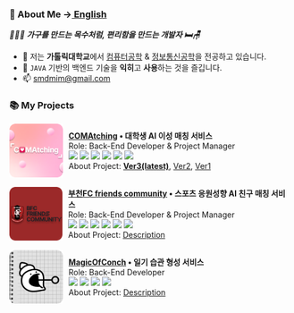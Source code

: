 ### 🎈 About Me -><a href="https://github.com/greensnapback0229/greensnapback0229/blob/main/README_ENGLISH.md"> English</a>

***👨🏻‍💻 가구를 만드는 목수처럼, 편리함을 만드는 개발자 🛏🪑***

- 🔭 저는 **가톨릭대학교**에서 <u>컴퓨터공학</u> & <u>정보통신공학</u>을 전공하고 있습니다.
- 🌱 `JAVA` 기반의 백엔드 기술을 **익히**고 **사용**하는 것을 즐깁니다.
- 📫  smdmim@gmail.com

### 📚 My Projects
<!-- about comatching -->
<div style="display: flex; align-items: center;">
    <a href="https://comatching-devs.web.app">
        <img align="left" height="96px" width="96px" alt="Warpnet" src="https://raw.githubusercontent.com/greensnapback0229/greensnapback0229/refs/heads/main/assets/comatching_icon.png"/>
    </a>
    <div style="margin-left: 10px;">
        <strong><a href="https://comatching-devs.web.app">COMAtching</a> • 대학생 AI 이성 매칭 서비스
        </strong>
        <br>
        Role: Back-End Developer & Project Manager<br>
        <img src="https://img.shields.io/badge/SpringBoot-6DB33F?style=flat&logo=springboot&logoColor=white">
        <img src="https://img.shields.io/badge/MySQL-4479A1?style=flat&logo=mysql&logoColor=white"> 
        <img src="https://img.shields.io/badge/RabbitMQ-FF6600?style=flat&logo=rabbitMQ&logoColor=white">
        <img src="https://img.shields.io/badge/Docker-2496ED?style=flat&logo=docker&logoColor=white">
        <img src="https://img.shields.io/badge/nginx-009639?style=flat&logo=nginx&logoColor=white">
        <img src="https://img.shields.io/badge/redis-FF4438?style=flat&logo=redis&logoColor=white">
        <br>
        About Project: 
        <a href="https://github.com/COMAtching"><strong>Ver3(latest)</strong></a>, 
        <a href="https://github.com/COMAtching/COMAtching_BE/">Ver2</a>, 
        <a href="https://github.com/COMAtching/COMAtching1_BE">Ver1</a>
    </div>
</div>
</br>

<!-- about BFC friends community -->
<div style="display: flex; align-items: center;">
    <a href="https://fc.comatching.site">
        <img align="left" height="96px" width="96px" alt="Warpnet" src="https://raw.githubusercontent.com/greensnapback0229/greensnapback0229/refs/heads/main/assets/bucheon_fc_friends_community_logo.png"/>
    </a>
    <div style="margin-left: 10px;">
        <strong><a href="https://fc.comatching.site">부천FC friends community</a> • 스포츠 응원성향 AI 친구 매칭 서비스
        </strong><br>
        Role: Back-End Developer & Project Manager<br>
        <img src="https://img.shields.io/badge/SpringBoot-6DB33F?style=flat&logo=springboot&logoColor=white">
        <img src="https://img.shields.io/badge/MySQL-4479A1?style=flat&logo=mysql&logoColor=white"> 
        <img src="https://img.shields.io/badge/RabbitMQ-FF6600?style=flat&logo=rabbitMQ&logoColor=white">
        <img src="https://img.shields.io/badge/Docker-2496ED?style=flat&logo=docker&logoColor=white">
        <img src="https://img.shields.io/badge/nginx-009639?style=flat&logo=nginx&logoColor=white">
        <img src="https://img.shields.io/badge/redis-FF4438?style=flat&logo=redis&logoColor=white">
        <br>
        About Project: 
        <a href="https://github.com/COMAtching/COMAtching_FC_BE">Description</a> 
    </div>
</div>
</br>

<!-- about magic of conch -->
<div style="display: flex; align-items: center;">
    <a href="https://notion.magicofconch.site">
        <img align="left" height="96px" width="96px" alt="Warpnet" src="https://raw.githubusercontent.com/greensnapback0229/greensnapback0229/refs/heads/main/assets/magic_of_conch_icon.png"/>
    </a>
    <div style="margin-left: 10px;">
        <strong><a href="https://apps.apple.com/kr/app/%EC%86%8C%EB%9D%BC%EC%9D%98-%EB%A7%88%EB%B2%95/id6473936311">MagicOfConch</a> • 일기 습관 형성 서비스
        </strong><br>
        Role: Back-End Developer<br>
        <img src="https://img.shields.io/badge/SpringBoot-6DB33F?style=flat&logo=springboot&logoColor=white"> 
        <img src="https://img.shields.io/badge/MySQL-4479A1?style=flat&logo=mysql&logoColor=white"> 
        <img src="https://img.shields.io/badge/Docker-2496ED?style=flat&logo=docker&logoColor=white">
        <img src="https://img.shields.io/badge/nginx-009639?style=flat&logo=nginx&logoColor=white"><br>
        About Project: 
        <a href="https://apps.apple.com/kr/app/%EC%86%8C%EB%9D%BC%EC%9D%98-%EB%A7%88%EB%B2%95/id6473936311">Description</a> 
    </div>
</div>
